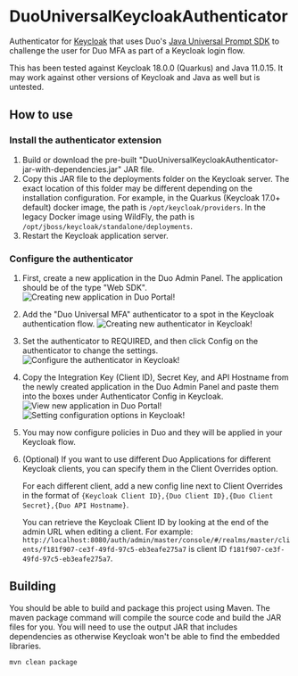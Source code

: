# DuoUniversalKeycloakAuthenticator
Authenticator for [Keycloak](https://github.com/keycloak/keycloak) that uses Duo's [Java Universal Prompt SDK](https://github.com/duosecurity/duo_universal_java) to challenge the user for Duo MFA as part of a Keycloak login flow.

This has been tested against Keycloak 18.0.0 (Quarkus) and Java 11.0.15.  It may work against other versions of Keycloak and Java as well but is untested.

## How to use
### Install the authenticator extension
1. Build or download the pre-built "DuoUniversalKeycloakAuthenticator-jar-with-dependencies.jar" JAR file.
2. Copy this JAR file to the deployments folder on the Keycloak server.  The exact location of this folder may be different depending on the installation configuration.  For example, in the Quarkus (Keycloak 17.0+ default) docker image, the path is `/opt/keycloak/providers`.  In the legacy Docker image using WildFly, the path is `/opt/jboss/keycloak/standalone/deployments`.
3. Restart the Keycloak application server.

### Configure the authenticator
1. First, create a new application in the Duo Admin Panel.  The application should be of the type "Web SDK".
  ![Creating new application in Duo Portal!](https://raw.githubusercontent.com/instipod/DuoUniversalKeycloakAuthenticator/master/documentation/duo-create-1.png "Step 1 in Duo Admin")
2. Add the "Duo Universal MFA" authenticator to a spot in the Keycloak authentication flow.
  ![Creating new authenticator in Keycloak!](https://raw.githubusercontent.com/instipod/DuoUniversalKeycloakAuthenticator/master/documentation/keycloak-create-1.png "Step 1 in Keycloak Admin")
3. Set the authenticator to REQUIRED, and then click Config on the authenticator to change the settings.
  ![Configure the authenticator in Keycloak!](https://raw.githubusercontent.com/instipod/DuoUniversalKeycloakAuthenticator/master/documentation/keycloak-create-2.png "Step 2 in Keycloak Admin")
4. Copy the Integration Key (Client ID), Secret Key, and API Hostname from the newly created application in the Duo Admin Panel and paste them into the boxes under Authenticator Config in Keycloak.
  ![View new application in Duo Portal!](https://raw.githubusercontent.com/instipod/DuoUniversalKeycloakAuthenticator/master/documentation/duo-create-2.png "Step 2 in Duo Admin")
  ![Setting configuration options in Keycloak!](https://raw.githubusercontent.com/instipod/DuoUniversalKeycloakAuthenticator/master/documentation/keycloak-create-3.png "Step 3 in Keycloak Admin")
5. You may now configure policies in Duo and they will be applied in your Keycloak flow.
6. (Optional) If you want to use different Duo Applications for different Keycloak clients, you can specify them in the Client Overrides option.
  
    For each different client, add a new config line next to Client Overrides in the format of `{Keycloak Client ID},{Duo Client ID},{Duo Client Secret},{Duo API Hostname}`.
  
    You can retrieve the Keycloak Client ID by looking at the end of the admin URL when editing a client.  For example:  `http://localhost:8080/auth/admin/master/console/#/realms/master/clients/f181f907-ce3f-49fd-97c5-eb3eafe275a7` is client ID `f181f907-ce3f-49fd-97c5-eb3eafe275a7`.



## Building
You should be able to build and package this project using Maven.  The maven package command will compile the source code and build the JAR files for you.  You will need to use the output JAR that includes dependencies as otherwise Keycloak won't be able to find the embedded libraries.

`mvn clean package`
